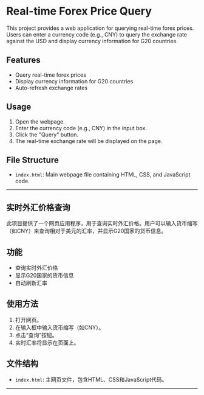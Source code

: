 # Real-time Forex Price Query

This project provides a web application for querying real-time forex prices. Users can enter a currency code (e.g., CNY) to query the exchange rate against the USD and display currency information for G20 countries.

## Features

- Query real-time forex prices
- Display currency information for G20 countries
- Auto-refresh exchange rates

## Usage

1. Open the webpage.
2. Enter the currency code (e.g., CNY) in the input box.
3. Click the "Query" button.
4. The real-time exchange rate will be displayed on the page.

## File Structure

- `index.html`: Main webpage file containing HTML, CSS, and JavaScript code.

---

## 实时外汇价格查询

此项目提供了一个网页应用程序，用于查询实时外汇价格。用户可以输入货币缩写（如CNY）来查询相对于美元的汇率，并显示G20国家的货币信息。

## 功能

- 查询实时外汇价格
- 显示G20国家的货币信息
- 自动刷新汇率

## 使用方法

1. 打开网页。
2. 在输入框中输入货币缩写（如CNY）。
3. 点击“查询”按钮。
4. 实时汇率将显示在页面上。

## 文件结构

- `index.html`: 主网页文件，包含HTML、CSS和JavaScript代码。

---
